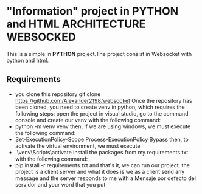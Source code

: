 # "Information" project in PYTHON  and HTML ARCHITECTURE WEBSOCKED

This is a simple in  **PYTHON** project.The project consist in Websocket with python and html.

## Requirements
- you clone this repository git clone https://github.com/Alexander2198/websocket
Once the repository has been cloned, you need to create venv in python, which requires the following steps:
open the project in visual studio, go to the command console and create our venv with the following command:
- python -m venv venv then, if we are using windows, we must execute the following command:
- Set-ExecutionPolicy-Scope Process-ExecutionPolicy Bypass
then, to activate the virtual environment, we must execute
- .\venv\Scripts\activate
install the packages from my requirements.txt with the following command:
- pip install -r requirements.txt
and that's it, we can run our project.
the project is a client server and what it does is we as a client send any message and the server responds to me with a
Mensaje por defecto del servidor and your word that you put

